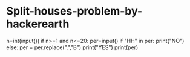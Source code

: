 # Split-houses-problem-by-hackerearth
n=int(input())
if n>=1 and n<=20:
    per=input()
if "HH" in per:
    print("NO")
else:
    per = per.replace(".","B")
    print("YES")
    print(per)
